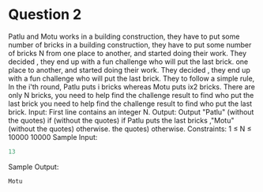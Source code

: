 # Question 2

Patlu and Motu works in a building construction, they have to put some number of bricks in a building construction, they have to put some number of bricks N from one place to another, and started doing their work. They decided , they end up with a fun challenge who will put the last brick. one place to another, and started doing their work. They decided , they end up with a fun challenge who will put the last brick.
They to follow a simple rule, In the i'th round, Patlu puts i bricks whereas Motu puts ix2 bricks. There are only N bricks, you need to help find the challenge result to find who put the last brick you need to help find the challenge result to find who put the last brick.
Input: First line contains an integer N.
Output: Output
"Patlu" (without the quotes) if (without the quotes) if Patlu puts the last bricks ,"Motu"(without the quotes) otherwise. the quotes) otherwise.
Constraints: 1 ≤ N ≤ 10000
10000
Sample Input:

```python
13
```

Sample Output:

```python
Motu
```
